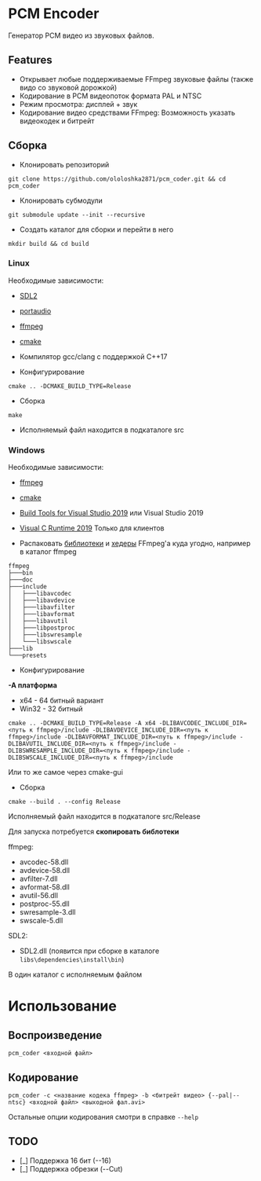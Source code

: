 # PCM Encoder

Генератор PCM видео из звуковых файлов.


## Features

* Открывает любые поддерживаемые FFmpeg звуковые файлы (также видо со звуковой дорожкой)
* Кодирование в PCM видеопоток формата PAL и NTSC
* Режим просмотра: дисплей + звук
* Кодирование видео средствами FFmpeg: Возможность указать видеокодек и битрейт


## Сборка

* Клонировать репозиторий

```
git clone https://github.com/ololoshka2871/pcm_coder.git && cd pcm_coder
```

* Клонировать субмодули

```
git submodule update --init --recursive
```

* Создать каталог для сборки и перейти в него

```
mkdir build && cd build
```


### Linux

Необходимые зависимости:

* [SDL2](https://www.libsdl.org/download-2.0.php)
* [portaudio](http://www.portaudio.com/)
* [ffmpeg](http://ffmpeg.org/)
* [cmake](https://cmake.org/)
* Компилятор gcc/clang с поддержкой С++17


* Конфигурирование

```
cmake .. -DCMAKE_BUILD_TYPE=Release
```

* Сборка

```
make
```

* Исполняемый файл находится в подкаталоге src


### Windows

Необходимые зависимости:

* [ffmpeg](http://ffmpeg.org/)
* [cmake](https://cmake.org/)
* [Build Tools for Visual Studio 2019](https://visualstudio.microsoft.com/thank-you-downloading-visual-studio/?sku=BuildTools&rel=16) или
	Visual Studio 2019
* [Visual C Runtime 2019](https://aka.ms/vs/16/release/vc_redist.x64.exe) Только для клиентов


* Распаковать [библиотеки](https://ffmpeg.zeranoe.com/builds/win64/shared/ffmpeg-4.2.3-win64-shared.zip) и 
[хедеры](https://ffmpeg.zeranoe.com/builds/win64/dev/ffmpeg-4.2.3-win64-dev.zip) FFmpeg'а куда угодно, например в каталог ffmpeg

```
ffmpeg
├───bin
├───doc
├───include
│   ├───libavcodec
│   ├───libavdevice
│   ├───libavfilter
│   ├───libavformat
│   ├───libavutil
│   ├───libpostproc
│   ├───libswresample
│   └───libswscale
├───lib
└───presets
```

* Конфигурирование

**-A платформа**
- x64 - 64 битный вариант
- Win32 - 32 битный

```
cmake .. -DCMAKE_BUILD_TYPE=Release -A x64 -DLIBAVCODEC_INCLUDE_DIR=<путь к ffmpeg>/include -DLIBAVDEVICE_INCLUDE_DIR=<путь к ffmpeg>/include -DLIBAVFORMAT_INCLUDE_DIR=<путь к ffmpeg>/include -DLIBAVUTIL_INCLUDE_DIR=<путь к ffmpeg>/include -DLIBSWRESAMPLE_INCLUDE_DIR=<путь к ffmpeg>/include -DLIBSWSCALE_INCLUDE_DIR=<путь к ffmpeg>/include
```

Или то же самое через cmake-gui

* Сборка

```
cmake --build . --config Release
```

Исполняемый файл находится в подкаталоге src/Release

Для запуска потребуется **скопировать библотеки**

ffmpeg:
- avcodec-58.dll
- avdevice-58.dll
- avfilter-7.dll
- avformat-58.dll
- avutil-56.dll
- postproc-55.dll
- swresample-3.dll
- swscale-5.dll

SDL2:
- SDL2.dll (появится при сборке в каталоге `libs\dependencies\install\bin`)

В один каталог с исполняемым файлом


# Использование

## Воспроизведение

```
pcm_coder <входной файл>
```

## Кодирование

```
pcm_coder -c <название кодека ffmpeg> -b <битрейт видео> {--pal|--ntsc} <входной файл> <выходной фал.avi>
```

Остальные опции кодирования смотри в справке `--help`


## TODO

* [_] Поддержка 16 бит (--16)
* [_] Поддержка обрезки (--Cut)